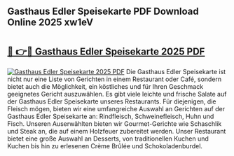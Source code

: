 ## Gasthaus Edler Speisekarte PDF Download Online 2025 xw1eV

# <h2><a href="http://gc9hrg.nevu.top/?p=Gasthaus+Edler+Speisekarte">🔗 👉🔴 Gasthaus Edler Speisekarte 2025 PDF</a></h2>

[![Gasthaus Edler Speisekarte 2025 PDF](https://i.imgur.com/dBaPXMq.png)](http://gc9hrg.nevu.top/?p=Gasthaus+Edler+Speisekarte)
Die Gasthaus Edler Speisekarte ist nicht nur eine Liste von Gerichten in einem Restaurant oder Café, sondern bietet auch die Möglichkeit, ein köstliches und für Ihren Geschmack geeignetes Gericht auszuwählen. Es gibt viele leichte und frische Salate auf der Gasthaus Edler Speisekarte unseres Restaurants. Für diejenigen, die Fleisch mögen, bieten wir eine umfangreiche Auswahl an Gerichten auf der Gasthaus Edler Speisekarte an: Rindfleisch, Schweinefleisch, Huhn und Fisch. Unseren Auserwählten bieten wir Gourmet-Gerichte wie Schaschlik und Steak an, die auf einem Holzfeuer zubereitet werden. Unser Restaurant bietet eine große Auswahl an Desserts, von traditionellen Kuchen und Kuchen bis hin zu erlesenen Crème Brûlée und Schokoladenburdel.
